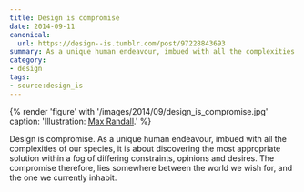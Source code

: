 ```yaml
---
title: Design is compromise
date: 2014-09-11
canonical:
  url: https://design--is.tumblr.com/post/97228843693
summary: As a unique human endeavour, imbued with all the complexities of our species, it is about discovering the most appropriate solution within a fog of differing constraints, opinions and desires. The compromise therefore, lies somewhere between the world we wish for, and the one we currently inhabit.
category:
- design
tags:
- source:design_is
---
```

{% render 'figure' with '/images/2014/09/design_is_compromise.jpg'
  caption: 'Illustration: [Max Randall](https://maxrandall.com).'
%}

Design is compromise. As a unique human endeavour, imbued with all the complexities of our species, it is about discovering the most appropriate solution within a fog of differing constraints, opinions and desires. The compromise therefore, lies somewhere between the world we wish for, and the one we currently inhabit.

